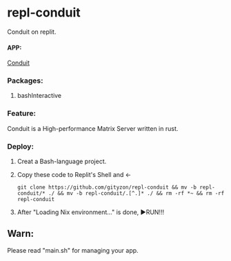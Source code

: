 # repl-conduit

Conduit on replit.

#### APP:

[Conduit](https://conduit.rs/)

### Packages:

1. bashInteractive

### Feature:

Conduit is a High-performance Matrix Server written in rust.

### Deploy:

1. Creat a Bash-language project.

2. Copy these code to Replit's Shell and ←

   `git clone https://github.com/gityzon/repl-conduit && mv -b repl-conduit/* ./ && mv -b repl-conduit/.[^.]* ./ && rm -rf *~ && rm -rf repl-conduit`

3. After "Loading Nix environment..." is done, ▶RUN!!!

## Warn:

Please read "main.sh" for managing your app.
